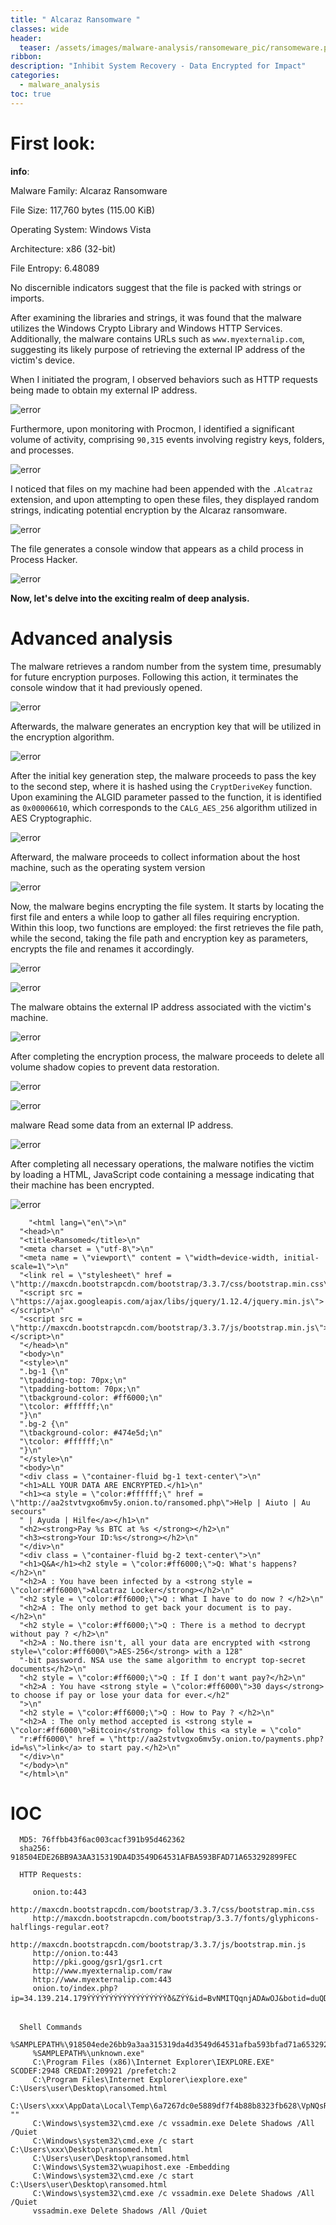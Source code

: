 ```yaml
---
title: " Alcaraz Ransomware "
classes: wide
header:
  teaser: /assets/images/malware-analysis/ransomeware_pic/ransomeware.png
ribbon:
description: "Inhibit System Recovery - Data Encrypted for Impact"
categories:
  - malware_analysis
toc: true
---
```





# First look: 
 **info**:
 
   Malware Family: Alcaraz Ransomware
       
   File Size: 117,760 bytes (115.00 KiB)
       
   Operating System: Windows Vista
       
   Architecture: x86 (32-bit)
       
   File Entropy: 6.48089
       
  No discernible indicators suggest that the file is packed with strings or imports.



  After examining the libraries and strings, it was found that the malware utilizes the Windows Crypto Library and Windows HTTP Services. Additionally, the malware contains URLs such as `www.myexternalip.com`, suggesting its likely purpose of retrieving the external IP address of the victim's device.


  When I initiated the program, I observed behaviors such as HTTP requests being made to obtain my external IP address. 

  ![error](/assets/images/malware-analysis/ransomeware_pic/extrnal_ip.png)


  Furthermore, upon monitoring with Procmon, I identified a significant volume of activity, comprising `90,315` events involving registry keys, folders, and processes.

  ![error](/assets/images/malware-analysis/ransomeware_pic/events.png.png)


  I noticed that files on my machine had been appended with the `.Alcatraz` extension, and upon attempting to open these files, they displayed random strings, indicating potential encryption by the Alcaraz ransomware.

  ![error](/assets/images/malware-analysis/ransomeware_pic/name.png.png)


  The file generates a console window that appears as a child process in Process Hacker.

  ![error](/assets/images/malware-analysis/ransomeware_pic/console_window.png)


  **Now, let's delve into the exciting realm of deep analysis.**


# Advanced analysis 

  
  The malware retrieves a random number from the system time, presumably for future encryption purposes. Following this action, it terminates the console window that it had previously opened.


  ![error](/assets/images/malware-analysis/ransomeware_pic/kill_console.png.png)

  Afterwards, the malware generates an encryption key that will be utilized in the encryption algorithm.

  ![error](/assets/images/malware-analysis/ransomeware_pic/key_gen.png.png)


  After the initial key generation step, the malware proceeds to pass the key to the second step, where it is hashed using the `CryptDeriveKey` function. Upon examining the ALGID parameter passed to the function, it is identified as `0x00006610`, which corresponds to the `CALG_AES_256` algorithm utilized in AES Cryptographic.


  ![error](/assets/images/malware-analysis/ransomeware_pic/enc_algo.png)


  Afterward, the malware proceeds to collect information about the host machine, such as the operating system version


  ![error](/assets/images/malware-analysis/ransomeware_pic/os_check.png)


  Now, the malware begins encrypting the file system. It starts by locating the first file and enters a while loop to gather all files requiring encryption. Within this loop, two functions are employed: the first retrieves the file path, while the second, taking the file path and encryption key as parameters, encrypts the file and renames it accordingly.

  ![error](/assets/images/malware-analysis/ransomeware_pic/file_enc.png.png)

  ![error](/assets/images/malware-analysis/ransomeware_pic/rename.png.png)

  
  The malware obtains the external IP address associated with the victim's machine.

  ![error](/assets/images/malware-analysis/ransomeware_pic/http_request.png)  

  After completing the encryption process, the malware proceeds to delete all volume shadow copies to prevent data restoration.

  ![error](/assets/images/malware-analysis/ransomeware_pic/cmd.png.png)

  ![error](/assets/images/malware-analysis/ransomeware_pic/vss.png.png)  

  
  malware Read some data from an external IP address.

  ![error](/assets/images/malware-analysis/ransomeware_pic/ip_address.png.png)    

  After completing all necessary operations, the malware notifies the victim by loading a HTML, JavaScript code containing a message indicating that their machine has been encrypted.  

  ![error](/assets/images/malware-analysis/ransomeware_pic/html.png.png)

  ```
      "<html lang=\"en\">\n"
    "<head>\n"
    "<title>Ransomed</title>\n"
    "<meta charset = \"utf-8\">\n"
    "<meta name = \"viewport\" content = \"width=device-width, initial-scale=1\">\n"
    "<link rel = \"stylesheet\" href = \"http://maxcdn.bootstrapcdn.com/bootstrap/3.3.7/css/bootstrap.min.css\">\n"
    "<script src = \"https://ajax.googleapis.com/ajax/libs/jquery/1.12.4/jquery.min.js\"></script>\n"
    "<script src = \"http://maxcdn.bootstrapcdn.com/bootstrap/3.3.7/js/bootstrap.min.js\"></script>\n"
    "</head>\n"
    "<body>\n"
    "<style>\n"
    ".bg-1 {\n"
    "\tpadding-top: 70px;\n"
    "\tpadding-bottom: 70px;\n"
    "\tbackground-color: #ff6000;\n"
    "\tcolor: #ffffff;\n"
    "}\n"
    ".bg-2 {\n"
    "\tbackground-color: #474e5d;\n"
    "\tcolor: #ffffff;\n"
    "}\n"
    "</style>\n"
    "<body>\n"
    "<div class = \"container-fluid bg-1 text-center\">\n"
    "<h1>ALL YOUR DATA ARE ENCRYPTED.</h1>\n"
    "<h1><a style = \"color:#ffffff;\" href = \"http://aa2stvtvgxo6mv5y.onion.to/ransomed.php\">Help | Aiuto | Au secours"
    " | Ayuda | Hilfe</a></h1>\n"
    "<h2><strong>Pay %s BTC at %s </strong></h2>\n"
    "<h3><strong>Your ID:%s</strong></h2>\n"
    "</div>\n"
    "<div class = \"container-fluid bg-2 text-center\">\n"
    "<h1>Q&A</h1><h2 style = \"color:#ff6000;\">Q: What's happens?</h2>\n"
    "<h2>A : You have been infected by a <strong style = \"color:#ff6000\">Alcatraz Locker</strong></h2>\n"
    "<h2 style = \"color:#ff6000;\">Q : What I have to do now ? </h2>\n"
    "<h2>A : The only method to get back your document is to pay.</h2>\n"
    "<h2 style = \"color:#ff6000;\">Q : There is a method to decrypt without pay ? </h2>\n"
    "<h2>A : No.there isn't, all your data are encrypted with <strong style=\"color:#ff6000\">AES-256</strong> with a 128"
    "-bit password. NSA use the same algorithm to encrypt top-secret documents</h2>\n"
    "<h2 style = \"color:#ff6000;\">Q : If I don't want pay?</h2>\n"
    "<h2>A : You have <strong style = \"color:#ff6000\">30 days</strong> to choose if pay or lose your data for ever.</h2"
    ">\n"
    "<h2 style = \"color:#ff6000;\">Q : How to Pay ? </h2>\n"
    "<h2>A : The only method accepted is <strong style = \"color:#ff6000\">Bitcoin</strong> follow this <a style = \"colo"
    "r:#ff6000\" href = \"http://aa2stvtvgxo6mv5y.onion.to/payments.php?id=%s\">link</a> to start pay.</h2>\n"
    "</div>\n"
    "</body>\n"
    "</html>\n"

  ```



# IOC  

```
  MD5: 76ffbb43f6ac003cacf391b95d462362
  sha256: 918504EDE26BB9A3AA315319DA4D3549D64531AFBA593BFAD71A653292899FEC
  
  HTTP Requests:

     onion.to:443
     http://maxcdn.bootstrapcdn.com/bootstrap/3.3.7/css/bootstrap.min.css
     http://maxcdn.bootstrapcdn.com/bootstrap/3.3.7/fonts/glyphicons-halflings-regular.eot?
     http://maxcdn.bootstrapcdn.com/bootstrap/3.3.7/js/bootstrap.min.js
     http://onion.to:443
     http://pki.goog/gsr1/gsr1.crt
     http://www.myexternalip.com/raw
     http://www.myexternalip.com:443
     onion.to/index.php?ip=34.139.214.179ÝÝÝÝÝÝÝÝÝÝÝÝÝÝÝÝÝÝð&ZÝÝ&id=BvNMITQqnjADAwOJ&botid=duQDfUTMljVWcBAFsOwvNenXoxZPYKthrS&username=admin&key=BvNMITQqnjADAwOJmjKcSJHOtOyXdLPiKvtxAJzfXXtXkRkLn


  Shell Commands
     %SAMPLEPATH%\918504ede26bb9a3aa315319da4d3549d64531afba593bfad71a653292899fec.exe"
     %SAMPLEPATH%\unknown.exe"
     C:\Program Files (x86)\Internet Explorer\IEXPLORE.EXE" SCODEF:2948 CREDAT:209921 /prefetch:2
     C:\Program Files\Internet Explorer\iexplore.exe" C:\Users\user\Desktop\ransomed.html
     C:\Users\xxx\AppData\Local\Temp\6a7267dc0e5889df7f4b88b8323fb628\VpNQsR6lgb.exe ""
     C:\Windows\system32\cmd.exe /c vssadmin.exe Delete Shadows /All /Quiet
     C:\Windows\system32\cmd.exe /c start C:\Users\xxx\Desktop\ransomed.html
     C:\Users\user\Desktop\ransomed.html
     C:\Windows\System32\wuapihost.exe -Embedding
     C:\Windows\system32\cmd.exe /c start C:\Users\user\Desktop\ransomed.html
     C:\Windows\system32\cmd.exe /c vssadmin.exe Delete Shadows /All /Quiet
     vssadmin.exe Delete Shadows /All /Quiet



```
